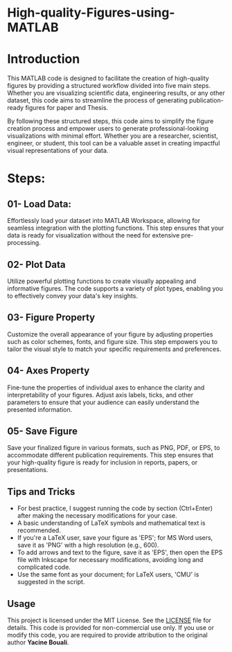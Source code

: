 # High-quality-Figures-using-MATLAB
# Introduction
This MATLAB code is designed to facilitate the creation of high-quality figures by providing a structured workflow divided into five main steps. Whether you are visualizing scientific data, engineering results, or any other dataset, this code aims to streamline the process of generating publication-ready figures for paper and Thesis.

By following these structured steps, this code aims to simplify the figure creation process and empower users to generate professional-looking visualizations with minimal effort. Whether you are a researcher, scientist, engineer, or student, this tool can be a valuable asset in creating impactful visual representations of your data.

# Steps:  
## 01- Load Data:
Effortlessly load your dataset into MATLAB Workspace, allowing for seamless integration with the plotting functions. This step ensures that your data is ready for visualization without the need for extensive pre-processing.

## 02- Plot Data
Utilize powerful plotting functions to create visually appealing and informative figures. The code supports a variety of plot types, enabling you to effectively convey your data's key insights.

## 03- Figure Property
Customize the overall appearance of your figure by adjusting properties such as color schemes, fonts, and figure size. This step empowers you to tailor the visual style to match your specific requirements and preferences.

## 04- Axes Property
Fine-tune the properties of individual axes to enhance the clarity and interpretability of your figures. Adjust axis labels, ticks, and other parameters to ensure that your audience can easily understand the presented information.

## 05- Save Figure
Save your finalized figure in various formats, such as PNG, PDF, or EPS, to accommodate different publication requirements. This step ensures that your high-quality figure is ready for inclusion in reports, papers, or presentations.

## Tips and Tricks
* For best practice, I suggest running the code by section (Ctrl+Enter) after making the necessary modifications for your case.
* A basic understanding of LaTeX symbols and mathematical text is recommended.
* If you're a LaTeX user, save your figure as 'EPS'; for MS Word users, save it as 'PNG' with a high resolution (e.g., 600).
* To add arrows and text to the figure, save it as 'EPS', then open the EPS file with Inkscape for necessary modifications, avoiding long and complicated code.
* Use the same font as your document; for LaTeX users, 'CMU' is suggested in the script.
 
## Usage
This project is licensed under the MIT License. See the [LICENSE](LICENSE) file for details.
This code is provided for non-commercial use only. If you use or modify this code, you are required to provide attribution to the original author **Yacine Bouali**.
